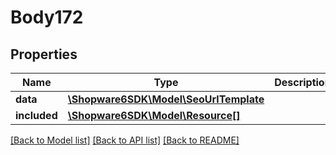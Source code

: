 # Body172

## Properties
Name | Type | Description | Notes
------------ | ------------- | ------------- | -------------
**data** | [**\Shopware6SDK\Model\SeoUrlTemplate**](SeoUrlTemplate.md) |  | [optional] 
**included** | [**\Shopware6SDK\Model\Resource[]**](Resource.md) |  | [optional] 

[[Back to Model list]](../../README.md#documentation-for-models) [[Back to API list]](../../README.md#documentation-for-api-endpoints) [[Back to README]](../../README.md)

